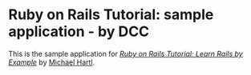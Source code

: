 # Ruby on Rails Tutorial: sample application - by DCC

This is the sample application for
[*Ruby on Rails Tutorial: Learn Rails by Example*](http://railstutorial.org/)
by [Michael Hartl](http://michaelhartl.com/).
